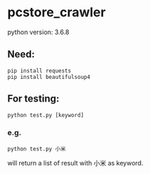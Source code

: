 # pcstore_crawler

python version: 3.6.8

## Need:
    pip install requests
    pip install beautifulsoup4

## For testing:
    python test.py [keyword]
### e.g.    
    python test.py 小米 
will return a list of result with 小米 as keyword.
